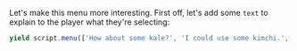 Let's make this menu more interesting. First off, let's add some `text` to explain to the player what they're selecting:

```js
yield script.menu(['How about some kale?', 'I could use some kimchi.', 'I love almonds.'], { text: 'What would you like?' });
```
